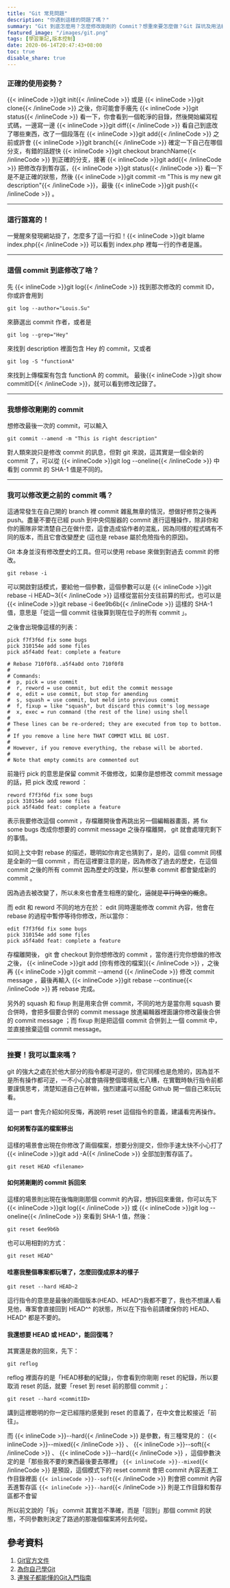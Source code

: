 ```yaml
---
title: "Git 常見問題"
description: "你遇到這樣的問題了嗎？"
summary: "Git 到底怎麼用？怎麼修改剛剛的 Commit？想重來要怎麼做？Git 踩坑及用法紀錄"
featured_image: "/images/git.png"
tags: [學習筆記,版本控制]
date: 2020-06-14T20:47:43+08:00
toc: true
disable_share: true
---
```


### 正確的使用姿勢？
{{< inlineCode >}}git init{{< /inlineCode >}} 或是 {{< inlineCode >}}git clone{{< /inlineCode >}} 之後，你可能會手癢先 {{< inlineCode >}}git status{{< /inlineCode >}} 看一下，你會看到一個乾淨的目錄，然後開始編寫程式碼，一邊寫一邊 {{< inlineCode >}}git diff{{< /inlineCode >}} 看自己到底改了哪些東西，改了一個段落在 {{< inlineCode >}}git add{{< /inlineCode >}} 之前或許會 {{< inlineCode >}}git branch{{< /inlineCode >}} 確定一下自己在哪個分支，有錯的話趕快 {{< inlineCode >}}git checkout branchName{{< /inlineCode >}} 到正確的分支，接著 {{< inlineCode >}}git add{{< /inlineCode >}} 把修改存到暫存區，{{< inlineCode >}}git status{{< /inlineCode >}} 看一下是不是正確的狀態，然後 {{< inlineCode >}}git commit -m "This is my new git description"{{< /inlineCode >}}，最後 {{< inlineCode >}}git push{{< /inlineCode >}} 。

---
### 這行誰寫的！
一覺醒來發現網站掛了，怎麼多了這一行扣！{{< inlineCode >}}git blame index.php{{< /inlineCode >}} 可以看到 index.php 裡每一行的作者是誰。

---
### 這個 commit 到底修改了啥？
先 {{< inlineCode >}}git log{{< /inlineCode >}} 找到那次修改的 commit ID，你或許會用到 
```git=
git log --author="Louis.Su"
```
來篩選出 commit 作者，或者是
```git=
git log --grep="Hey"
```
來找到 description 裡面包含 Hey 的 commit，又或者
```git=
git log -S "functionA"
```
來找到上傳檔案有包含 functionA 的 commit。
最後{{< inlineCode >}}git show commitID{{< /inlineCode >}}，就可以看到修改記錄了。

---
### 我想修改剛剛的 commit
想修改最後一次的 commit，可以輸入
```git=
git commit --amend -m "This is right description"
```
對人類來說只是修改 commit 的訊息，但對 git 來說，這其實是一個全新的 commit 了，可以從 {{< inlineCode >}}git log --oneline{{< /inlineCode >}} 中看到 commit 的 SHA-1 值是不同的。

---
### 我可以修改更之前的 commit 嗎？
這通常發生在自己開的 branch 裡 commit 雜亂無章的情況，想做好修剪之後再 push。盡量不要在已經 push 到中央伺服器的 commit 進行這種操作，除非你和你的團隊非常清楚自己在做什麼，這會造成協作者的混亂，因為同樣的程式碼有不同的版本，而且它會改變歷史 (這也是 rebase 屬於危險指令的原因)。

Git 本身並沒有修改歷史的工具。但可以使用 rebase 來做到對過去 commit 的修改。
<br>
```git=
git rebase -i
```
可以開啟對話模式，要給他一個參數，這個參數可以是 {{< inlineCode >}}git rebase -i HEAD~3{{< /inlineCode >}} 這樣從當前分支往前算的形式，也可以是 {{< inlineCode >}}git rebase -i 6ee9b6b{{< /inlineCode >}} 這樣的 SHA-1 值，意思是「從這一個 commit 往後算到現在位子的所有 commit 」。

之後會出現像這樣的列表：
```
pick f7f3f6d fix some bugs
pick 310154e add some files
pick a5f4a0d feat: complete a feature

# Rebase 710f0f8..a5f4a0d onto 710f0f8
#
# Commands:
#  p, pick = use commit
#  r, reword = use commit, but edit the commit message
#  e, edit = use commit, but stop for amending
#  s, squash = use commit, but meld into previous commit
#  f, fixup = like "squash", but discard this commit's log message
#  x, exec = run command (the rest of the line) using shell
#
# These lines can be re-ordered; they are executed from top to bottom.
#
# If you remove a line here THAT COMMIT WILL BE LOST.
#
# However, if you remove everything, the rebase will be aborted.
#
# Note that empty commits are commented out
```
前幾行 pick 的意思是保留 commit 不做修改，如果你是想修改 commit message 的話，把 pick 改成 reword ：
```
reword f7f3f6d fix some bugs
pick 310154e add some files
pick a5f4a0d feat: complete a feature
```
表示我要修改這個 commit ，存檔離開後會再跳出另一個編輯器畫面，將 fix some bugs 改成你想要的 commit message 之後存檔離開， git 就會處理完剩下的事情。

如同上文中對 rebase 的描述，聰明如你肯定也猜到了，是的，這個 commit 同樣是全新的一個 commit ，而在這裡要注意的是，因為修改了過去的歷史，在這個 commit 之後的所有 commit 因為歷史的改變，所以整串 commit 都會變成新的 commit 。

因為過去被改變了，所以未來也會產生相應的變化，~~這就是平行時空的概念~~。

而 edit 和 reword 不同的地方在於： edit 同時還能修改 commit 內容，他會在 rebase 的過程中暫停等待你修改，所以當你：
```
edit f7f3f6d fix some bugs
pick 310154e add some files
pick a5f4a0d feat: complete a feature
```
存檔離開後， git 會 checkout 到你想修改的 commit ，當你進行完你想做的修改之後， {{< inlineCode >}}git add [你有修改的檔案]{{< /inlineCode >}} ，之後再 {{< inlineCode >}}git commit --amend {{< /inlineCode >}} 修改 commit message ，最後再輸入 {{< inlineCode >}}git rebase --continue{{< /inlineCode >}} 將 rebase 完成。

另外的 squash 和 fixup 則是用來合併 commit，不同的地方是當你用 squash 要合併時，會把多個要合併的 commit message 放進編輯器裡面讓你修改最後合併的 commit message ；而 fixup 則是把這個 commit 合併到上一個 commit 中，並直接捨棄這個 commit message。

---
### 挫賽！我可以重來嗎？
git 的強大之處在於他大部分的指令都是可逆的，但它同樣也是危險的，因為並不是所有操作都可逆，一不小心就會搞得整個環境亂七八糟，在實戰時執行指令前都要謹慎思考，清楚知道自己在幹嘛，強烈建議可以搭配 Github 開一個自己來玩玩看。

這一 part 會先介紹如何反悔，再說明 reset 這個指令的意義，建議看完再操作。

#### 如何將暫存區的檔案移出
這樣的場景會出現在你修改了兩個檔案，想要分別提交，但你手速太快不小心打了 {{< inlineCode >}}git add -A{{< /inlineCode >}} 全部加到暫存區了。

```git=
git reset HEAD <filename>
```

#### 如何將剛剛的 commit 拆回來
這樣的場景則出現在後悔剛剛那個 commit 的內容，想拆回來重做，你可以先下 {{< inlineCode >}}git log{{< /inlineCode >}} 或 {{< inlineCode >}}git log --oneline{{< /inlineCode >}} 來看到 SHA-1 值，然後：
```git=
git reset 6ee9b6b
```
也可以用相對的方式：
```git=
git reset HEAD^
```

#### 哇塞我整個專案都玩壞了，怎麼回復成原本的樣子
```git=
git reset --hard HEAD~2
```
這行指令的意思是最後的兩個版本(HEAD、HEAD^)我都不要了，我也不想讓人看見他，專案會直接回到 HEAD^^ 的狀態，所以在下指令前請確保你的 HEAD、HEAD^ 都是不要的。

#### 我還想要 HEAD 或 HEAD^，能回復嗎？
其實還是救的回來，先下：
```git=
git reflog
```
reflog 裡面存的是「HEAD移動的紀錄」，你會看到你剛剛 reset 的紀錄，所以要取消 reset 的話，就要「reset 到 reset 前的那個 commit 」：
```git=
git reset --hard <commitID>
```
講到這裡聰明的你一定已經隱約感覺到 reset 的意義了，在中文會比較接近「前往」。

而 {{< inlineCode >}}--hard{{< /inlineCode >}} 是參數，有三種常見的： {{< inlineCode >}}--mixed{{< /inlineCode >}} 、 {{< inlineCode >}}--soft{{< /inlineCode >}} 、 {{< inlineCode >}}--hard{{< /inlineCode >}} ，這個參數決定的是「那些我不要的東西最後要去哪裡」
`{{< inlineCode >}}--mixed`{{< /inlineCode >}} 是預設，這個模式下的 reset commit 會把 commit 內容丟進工作目錄裡面
`{{< inlineCode >}}--soft`{{< /inlineCode >}} 則會把 commit 內容丟進暫存區
`{{< inlineCode >}}--hard`{{< /inlineCode >}} 則是工作目錄和暫存區都不會留

所以前文說的「拆」 commit 其實並不準確，而是「回到」那個 commit 的狀態，不同參數則決定了路過的那幾個檔案將何去何從。

參考資料
---
1. [Git官方文件](https://git-scm.com/book/zh-tw/v2)
2. [為你自己學Git](https://gitbook.tw/)
3. [連猴子都能懂的Git入門指南](https://backlog.com/git-tutorial/tw/)